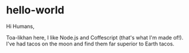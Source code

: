 # hello-world

Hi Humans,

Toa-likhan here, I like Node.js and Coffescript (that's what I'm made of!).
I've had tacos on the moon and find them far superior to Earth tacos.
